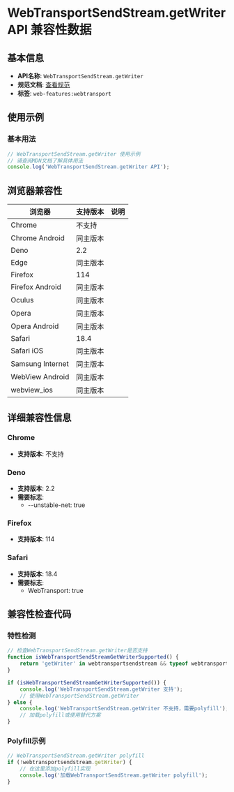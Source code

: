 # WebTransportSendStream.getWriter API 兼容性数据

## 基本信息

- **API名称**: `WebTransportSendStream.getWriter`
- **规范文档**: [查看规范](https://w3c.github.io/webtransport/#dom-webtransportsendstream-getwriter)
- **标签**: `web-features:webtransport`

## 使用示例

### 基本用法

```javascript
// WebTransportSendStream.getWriter 使用示例
// 请查阅MDN文档了解具体用法
console.log('WebTransportSendStream.getWriter API');
```

## 浏览器兼容性

| 浏览器 | 支持版本 | 说明 |
|--------|----------|------|
| Chrome | 不支持 |  |
| Chrome Android | 同主版本 |  |
| Deno | 2.2 |  |
| Edge | 同主版本 |  |
| Firefox | 114 |  |
| Firefox Android | 同主版本 |  |
| Oculus | 同主版本 |  |
| Opera | 同主版本 |  |
| Opera Android | 同主版本 |  |
| Safari | 18.4 |  |
| Safari iOS | 同主版本 |  |
| Samsung Internet | 同主版本 |  |
| WebView Android | 同主版本 |  |
| webview_ios | 同主版本 |  |

## 详细兼容性信息

### Chrome

- **支持版本**: 不支持

### Deno

- **支持版本**: 2.2
- **需要标志**: 
  - --unstable-net: true

### Firefox

- **支持版本**: 114

### Safari

- **支持版本**: 18.4
- **需要标志**: 
  - WebTransport: true

## 兼容性检查代码

### 特性检测

```javascript
// 检查WebTransportSendStream.getWriter是否支持
function isWebTransportSendStreamGetWriterSupported() {
    return 'getWriter' in webtransportsendstream && typeof webtransportsendstream.getWriter === 'function';
}

if (isWebTransportSendStreamGetWriterSupported()) {
    console.log('WebTransportSendStream.getWriter 支持');
    // 使用WebTransportSendStream.getWriter
} else {
    console.log('WebTransportSendStream.getWriter 不支持，需要polyfill');
    // 加载polyfill或使用替代方案
}
```

### Polyfill示例

```javascript
// WebTransportSendStream.getWriter polyfill
if (!webtransportsendstream.getWriter) {
    // 在这里添加polyfill实现
    console.log('加载WebTransportSendStream.getWriter polyfill');
}
```

